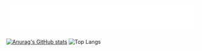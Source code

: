 <h1>
  <img src="https://github.com/gabriel-txt/gabriel-txt/blob/main/name.svg" alt="Gabriel Póvoa">
</h1>

[![Anurag's GitHub stats](https://github-readme-stats.vercel.app/api?username=gabriel-txt)](https://github.com/anuraghazra/github-readme-stats)
![Top Langs](https://github-readme-stats.vercel.app/api/top-langs/?username=anuraghazra&layout=compact)
